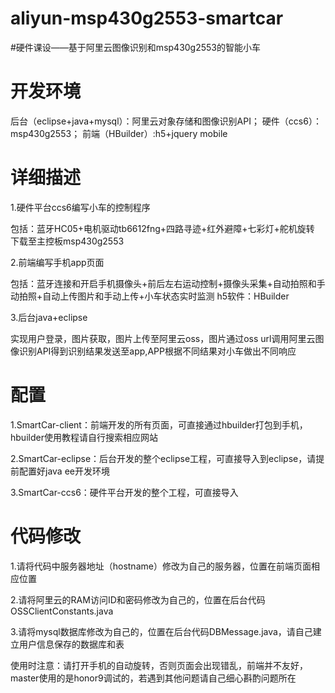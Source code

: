 # aliyun-msp430g2553-smartcar
#硬件课设——基于阿里云图像识别和msp430g2553的智能小车

# 开发环境
后台（eclipse+java+mysql）：阿里云对象存储和图像识别API；
硬件（ccs6）：msp430g2553；
前端（HBuilder）:h5+jquery mobile

# 详细描述
1.硬件平台ccs6编写小车的控制程序

包括：蓝牙HC05+电机驱动tb6612fng+四路寻迹+红外避障+七彩灯+舵机旋转
下载至主控板msp430g2553

2.前端编写手机app页面

包括：蓝牙连接和开启手机摄像头+前后左右运动控制+摄像头采集+自动拍照和手动拍照+自动上传图片和手动上传+小车状态实时监测
h5软件：HBuilder

3.后台java+eclipse

实现用户登录，图片获取，图片上传至阿里云oss，图片通过oss url调用阿里云图像识别API得到识别结果发送至app,APP根据不同结果对小车做出不同响应

# 配置
1.SmartCar-client：前端开发的所有页面，可直接通过hbuilder打包到手机，hbuilder使用教程请自行搜索相应网站

2.SmartCar-eclipse：后台开发的整个eclipse工程，可直接导入到eclipse，请提前配置好java ee开发环境

3.SmartCar-ccs6：硬件平台开发的整个工程，可直接导入

# 代码修改
1.请将代码中服务器地址（hostname）修改为自己的服务器，位置在前端页面相应位置

2.请将阿里云的RAM访问ID和密码修改为自己的，位置在后台代码OSSClientConstants.java

3.请将mysql数据库修改为自己的，位置在后台代码DBMessage.java，请自己建立用户信息保存的数据库和表

使用时注意：请打开手机的自动旋转，否则页面会出现错乱，前端并不友好，master使用的是honor9调试的，若遇到其他问题请自己细心斟酌问题所在
